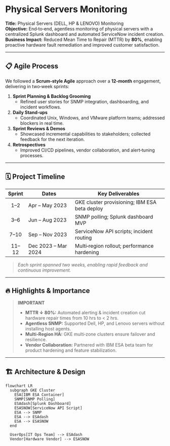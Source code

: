 # Physical Servers Monitoring

**Title:** Physical Servers (DELL, HP & LENOVO) Monitoring  
**Objective:** End‑to‑end, agentless monitoring of physical servers with a centralized Splunk dashboard and automated ServiceNow incident creation.  
**Business Impact:** Reduced Mean Time to Repair (MTTR) by **80%**, enabling proactive hardware fault remediation and improved customer satisfaction.

---

## 📋 Agile Process

We followed a **Scrum‑style Agile** approach over a **12‑month** engagement, delivering in two‑week sprints:

1. **Sprint Planning & Backlog Grooming**  
   - Refined user stories for SNMP integration, dashboarding, and incident workflows.  
2. **Daily Stand‑ups**  
   - Coordinated Unix, Windows, and VMware platform teams; addressed blockers in real time.  
3. **Sprint Reviews & Demos**  
   - Showcased incremental capabilities to stakeholders; collected feedback for the next iteration.  
4. **Retrospectives**  
   - Improved CI/CD pipelines, vendor collaboration, and alert‑tuning processes.

---

## 🗓️ Project Timeline

| Sprint  | Dates               | Key Deliverables                              |
|:-------:|---------------------|-----------------------------------------------|
| 1–2     | Apr – May 2023      | GKE cluster provisioning; IBM ESA beta deploy |
| 3–6     | Jun – Aug 2023      | SNMP polling; Splunk dashboard MVP            |
| 7–10    | Sep – Nov 2023      | ServiceNow API scripts; incident routing      |
| 11–12   | Dec 2023 – Mar 2024 | Multi‑region rollout; performance hardening   |

> _Each sprint spanned two weeks, enabling rapid feedback and continuous improvement._

---

## 🔥 Highlights & Importance

> **IMPORTANT**  
> - **MTTR ↓ 80%:** Automated alerting & incident creation cut hardware repair times from 10 hrs to < 2 hrs.  
> - **Agentless SNMP:** Supported Dell, HP, and Lenovo servers without installing host agents.  
> - **Multi‑Region HA:** GKE multi‑zone clusters ensure failover and resilience.  
> - **Vendor Collaboration:** Partnered with IBM ESA beta team for product hardening and feature stabilization.

---

## 🏗️ Architecture & Design

```mermaid
flowchart LR
  subgraph GKE Cluster
    ESA[IBM ESA Container]
    SNMP[SNMP Polling]
    ESAdash[Splunk Dashboard]
    ESASNOW[ServiceNow API Script]
    ESA --> SNMP
    ESA --> ESAdash
    ESA --> ESASNOW
  end

  UserOps[IT Ops Team] --> ESAdash
  Vendor[Hardware Vendor] --> ESASNOW
